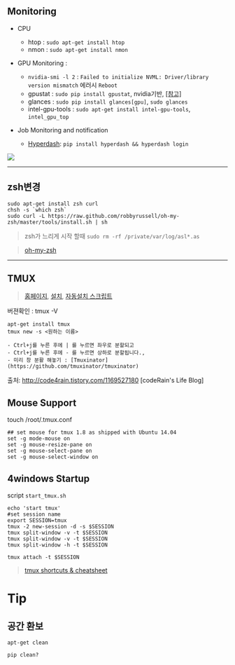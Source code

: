 

## Monitoring

- CPU 
	- htop : `sudo apt-get install htop`
	- nmon : `sudo apt-get install nmon`

- GPU Monitoring : 
	- `nvidia-smi -l 2` : `Failed to initialize NVML: Driver/library version mismatch` 에러시 `Reboot`
	- gpustat : `sudo pip install gpustat`, nvidia기반, [[참고]](https://github.com/wookayin/gpustat)
	- glances : `sudo pip install glances[gpu]`, `sudo glances`
	- intel-gpu-tools : `sudo apt-get install intel-gpu-tools`, `intel_gpu_top`

- Job Monitoring and notification 
	- [Hyperdash](https://hyperdash.io/): `pip install hyperdash && hyperdash login`

![](http://i.imgur.com/QCEGtYx.png)

---

## zsh변경

```
sudo apt-get install zsh curl
chsh -s `which zsh`
sudo curl -L https://raw.github.com/robbyrussell/oh-my-zsh/master/tools/install.sh | sh
```
> zsh가 느리게 시작 할때 `sudo rm -rf /private/var/log/asl*.as`

> [oh-my-zsh](https://nolboo.kim/blog/2015/08/21/oh-my-zsh/)

---

## TMUX

> [홈페이지](https://github.com/tmux/tmux/wiki), [설치](http://code4rain.tistory.com/1169527180), [자동설치 스크립트](https://gist.github.com/bbelgodere/f77ee5e37ca661ad10ebe1f00020a8fd)

버젼확인 : tmux -V

```
apt-get install tmux
tmux new -s <원하는 이름>
```

	- Ctrl+j를 누른 후에 | 를 누르면 좌우로 분할되고
	- Ctrl+j를 누른 후에 - 를 누르면 상하로 분할됩니다.,
	- 미리 창 분활 해놓기 : [Tmuxinator](https://github.com/tmuxinator/tmuxinator)

출처: http://code4rain.tistory.com/1169527180 [codeRain's Life Blog]


## Mouse Support 

touch /root/.tmux.conf

```
## set mouse for tmux 1.8 as shipped with Ubuntu 14.04
set -g mode-mouse on
set -g mouse-resize-pane on
set -g mouse-select-pane on
set -g mouse-select-window on
```

## 4windows Startup

script `start_tmux.sh`

```
echo 'start tmux'
#set session name
export SESSION=tmux
tmux -2 new-session -d -s $SESSION 
tmux split-window -v -t $SESSION  
tmux split-window -v -t $SESSION    
tmux split-window -h -t $SESSION  
  
tmux attach -t $SESSION
```

> [tmux shortcuts & cheatsheet](https://gist.github.com/MohamedAlaa/2961058)













# Tip

## 공간 환보
```
apt-get clean

pip clean?
```
